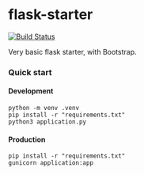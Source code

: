 # flask-starter

[![Build Status](https://travis-ci.com/chrisborbidge/flask-starter.svg?branch=master)](https://travis-ci.com/chrisborbidge/flask-starter)

Very basic flask starter, with Bootstrap.

### Quick start

#### Development
```
python -m venv .venv
pip install -r "requirements.txt"
python3 application.py
```

#### Production
```
pip install -r "requirements.txt"
gunicorn application:app
```
